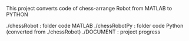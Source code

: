 
This project converts code of chess-arrange Robot from MATLAB to PYTHON 

./chessRobot   : folder code MATLAB
./chessRobotPy : folder code Python (converted from ./chessRobot)
./DOCUMENT     : project progress


